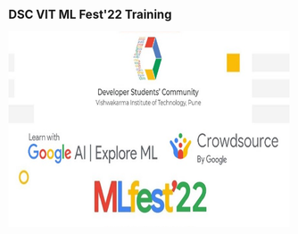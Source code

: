 ## DSC VIT ML Fest'22 Training

<p align= "center"><img src="https://github.com/ROHAN0011/ML-Fest-22/blob/3082e10b0589accadeb92b4f0c51039df3c2d8c9/MLFest'22.jpeg" width="800" height= "350"></p>


